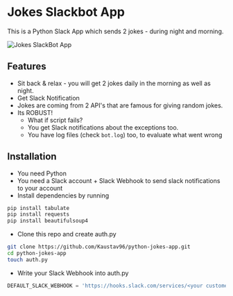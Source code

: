 # Jokes Slackbot App
This is a Python Slack App which sends 2 jokes - during night and morning.

![Jokes SlackBot App](https://github.com/Kaustav96/python-jokes-app/blob/master/slackbot-jokes-app.jpg)

## Features
- Sit back & relax - you will get 2 jokes daily in the morning as well as night.
- Get Slack Notification
- Jokes are coming from 2 API's that are famous for giving random jokes.
- Its ROBUST! 
  - What if script fails?
  - You get Slack notifications about the exceptions too.
  - You have log files (check `bot.log`) too, to evaluate what went wrong

## Installation
- You need Python
- You need a Slack account + Slack Webhook to send slack notifications to your account
- Install dependencies by running
```bash
pip install tabulate
pip install requests
pip install beautifulsoup4
```
- Clone this repo and create auth.py
```bash
git clone https://github.com/Kaustav96/python-jokes-app.git
cd python-jokes-app
touch auth.py
```
- Write your Slack Webhook into auth.py
```python
DEFAULT_SLACK_WEBHOOK = 'https://hooks.slack.com/services/<your custome webhook url>'
```

